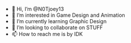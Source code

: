 - 👋 Hi, I’m @N0Tjoey13
- 👀 I’m interested in Game Design and Animation
- 🌱 I’m currently learning Graphic Design
- 💞️ I’m looking to collaborate on STUFF
- 📫 How to reach me is by IDK

<!---
N0Tjoey13/N0Tjoey13 is a ✨ special ✨ repository because its `README.md` (this file) appears on your GitHub profile.
You can click the Preview link to take a look at your changes.
--->
